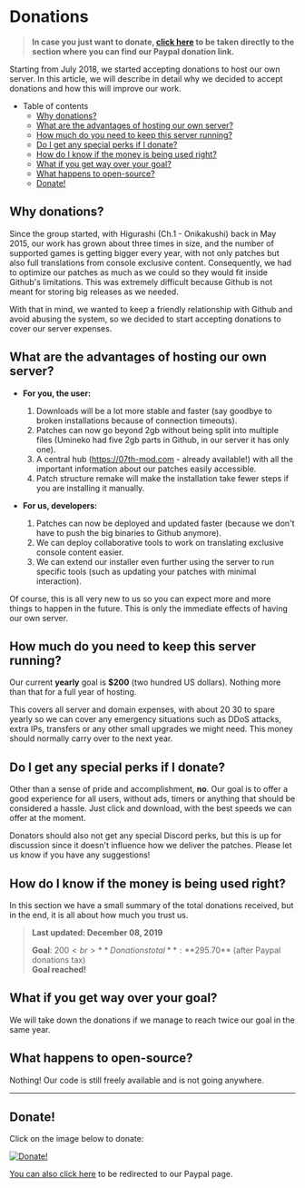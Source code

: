 # Donations

> **In case you just want to donate, [click here](#donate) to be taken directly to the section where you can find our Paypal donation link.**

Starting from July 2018, we started accepting donations to host our own server. In this article, we will describe in detail why we decided to accept donations and how this will improve our work.

- Table of contents
    - [Why donations?](#why-donations)
    - [What are the advantages of hosting our own server?](#what-are-the-advantages-of-hosting-our-own-server)
    - [How much do you need to keep this server running?](#how-much-do-you-need-to-keep-this-server-running)
    - [Do I get any special perks if I donate?](#do-i-get-any-special-perks-if-i-donate)
    - [How do I know if the money is being used right?](#how-do-i-know-if-the-money-is-being-used-right)
    - [What if you get way over your goal?](#what-if-you-get-way-over-your-goal)
    - [What happens to open-source?](#what-happens-to-open-source)
    - [Donate!](#donate)

## Why donations?

Since the group started, with Higurashi (Ch.1 - Onikakushi) back in May 2015, our work has grown about three times in size, and the number of supported games is getting bigger every year, with not only patches but also full translations from console exclusive content. Consequently, we had to optimize our patches as much as we could so they would fit inside Github's limitations. This was extremely difficult because Github is not meant for storing big releases as we needed.

With that in mind, we wanted to keep a friendly relationship with Github and avoid abusing the system, so we decided to start accepting donations to cover our server expenses.

## What are the advantages of hosting our own server?

* **For you, the user:**
    1. Downloads will be a lot more stable and faster (say goodbye to broken installations because of connection timeouts).
    2. Patches can now go beyond 2gb without being split into multiple files (Umineko had five 2gb parts in Github, in our server it has only one).
    3. A central hub (https://07th-mod.com - already available!) with all the important information about our patches easily accessible.
    4. Patch structure remake will make the installation take fewer steps if you are installing it manually.

* **For us, developers:**
    1. Patches can now be deployed and updated faster (because we don't have to push the big binaries to Github anymore).
    2. We can deploy collaborative tools to work on translating exclusive console content easier.
    3. We can extend our installer even further using the server to run specific tools (such as updating your patches with minimal interaction).

Of course, this is all very new to us so you can expect more and more things to happen in the future. This is only the immediate effects of having our own server.

## How much do you need to keep this server running?

Our current **yearly** goal is **$200** (two hundred US dollars). Nothing more than that for a full year of hosting.

This covers all server and domain expenses, with about $20~$30 to spare yearly so we can cover any emergency situations such as DDoS attacks, extra IPs, transfers or any other small upgrades we might need. This money should normally carry over to the next year.

## Do I get any special perks if I donate?

Other than a sense of pride and accomplishment, **no**. Our goal is to offer a good experience for all users, without ads, timers or anything that should be considered a hassle. Just click and download, with the best speeds we can offer at the moment.

Donators should also not get any special Discord perks, but this is up for discussion since it doesn't influence how we deliver the patches. Please let us know if you have any suggestions!

## How do I know if the money is being used right?

In this section we have a small summary of the total donations received, but in the end, it is all about how much you trust us.

> **Last updated: December 08, 2019**
> 
> **Goal**: $200 <br>
> **Donations total**: **$295.70** (after Paypal donations tax) <br>
> **Goal reached!**

## What if you get way over your goal?

We will take down the donations if we manage to reach twice our goal in the same year.

## What happens to open-source?

Nothing! Our code is still freely available and is not going anywhere.

***

## Donate!

Click on the image below to donate:

[![Donate!](https://user-images.githubusercontent.com/4702556/42401332-8e49fd8c-814b-11e8-9a83-b52285cf1051.png
)](https://www.paypal.com/cgi-bin/webscr?cmd=_s-xclick&hosted_button_id=SP5S4ZDV9BNZQ)

[You can also click here](https://www.paypal.com/cgi-bin/webscr?cmd=_s-xclick&hosted_button_id=SP5S4ZDV9BNZQ) to be redirected to our Paypal page.
